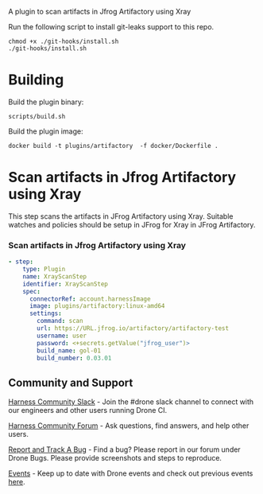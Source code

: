 A plugin to scan artifacts in Jfrog Artifactory using Xray

Run the following script to install git-leaks support to this repo.
```
chmod +x ./git-hooks/install.sh
./git-hooks/install.sh
```

# Building

Build the plugin binary:

```text
scripts/build.sh
```

Build the plugin image:

```text
docker build -t plugins/artifactory  -f docker/Dockerfile .
```

#  Scan artifacts in Jfrog Artifactory using Xray
This step scans the artifacts in JFrog Artifactory using Xray. Suitable
watches and policies should be setup in JFrog for Xray in JFrog Artifactory.

### Scan artifacts in Jfrog Artifactory using Xray
```yaml
- step:
    type: Plugin
    name: XrayScanStep
    identifier: XrayScanStep
    spec:
      connectorRef: account.harnessImage
      image: plugins/artifactory:linux-amd64
      settings:
        command: scan
        url: https://URL.jfrog.io/artifactory/artifactory-test
        username: user
        password: <+secrets.getValue("jfrog_user")>
        build_name: gol-01
        build_number: 0.03.01
```

## Community and Support
[Harness Community Slack](https://join.slack.com/t/harnesscommunity/shared_invite/zt-y4hdqh7p-RVuEQyIl5Hcx4Ck8VCvzBw) - Join the #drone slack channel to connect with our engineers and other users running Drone CI.

[Harness Community Forum](https://community.harness.io/) - Ask questions, find answers, and help other users.

[Report and Track A Bug](https://community.harness.io/c/bugs/17) - Find a bug? Please report in our forum under Drone Bugs. Please provide screenshots and steps to reproduce. 

[Events](https://www.meetup.com/harness/) - Keep up to date with Drone events and check out previous events [here](https://www.youtube.com/watch?v=Oq34ImUGcHA&list=PLXsYHFsLmqf3zwelQDAKoVNmLeqcVsD9o).
